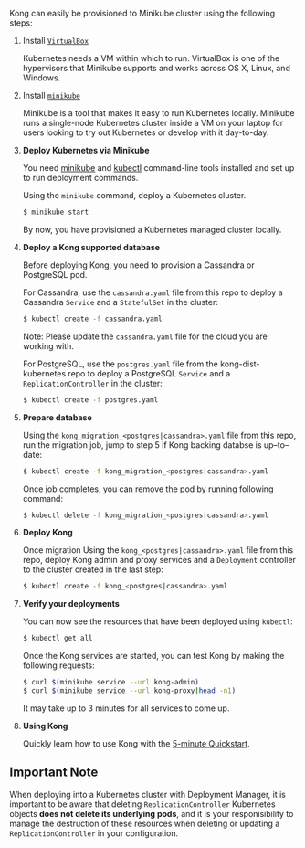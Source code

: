 Kong can easily be provisioned to Minikube cluster using the following steps:

1. Install [`VirtualBox`](https://www.virtualbox.org/wiki/Downloads)

   Kubernetes needs a VM within which to run. VirtualBox is one of the hypervisors that Minikube supports and works across OS X, Linux, and Windows.

1. Install [`minikube`](https://github.com/kubernetes/minikube)

    Minikube is a tool that makes it easy to run Kubernetes locally. Minikube runs a single-node Kubernetes cluster inside a VM on your laptop for users looking to try out Kubernetes or develop with it day-to-day.

1.  **Deploy Kubernetes via Minikube**

    You need [minikube](https://kubernetes.io/docs/tasks/tools/install-minikube/) and
    [kubectl](https://kubernetes.io/docs/tasks/tools/install-kubectl/)
    command-line tools installed and set up to run deployment commands.

    Using the `minikube` command, deploy a Kubernetes cluster.

    ```bash
    $ minikube start
    ```

    By now, you have provisioned a Kubernetes managed cluster locally.

2. **Deploy a Kong supported database**

    Before deploying Kong, you need to provision a Cassandra or PostgreSQL pod.

    For Cassandra, use the `cassandra.yaml` file from this repo to deploy a
    Cassandra `Service` and a `StatefulSet` in the cluster:

    ```bash
    $ kubectl create -f cassandra.yaml
    ```
    Note: Please update the `cassandra.yaml` file for the cloud you are working
    with.

    For PostgreSQL, use the `postgres.yaml` file from the kong-dist-kubernetes
    repo to deploy a PostgreSQL `Service` and a `ReplicationController` in the
    cluster:

    ```bash
    $ kubectl create -f postgres.yaml
    ```

3. **Prepare database**

    Using the `kong_migration_<postgres|cassandra>.yaml` file from this repo,
    run the migration job, jump to step 5 if Kong backing databse is up–to–date:

    ```bash
    $ kubectl create -f kong_migration_<postgres|cassandra>.yaml
    ```
    Once job completes, you can remove the pod by running following command:

    ```bash
    $ kubectl delete -f kong_migration_<postgres|cassandra>.yaml
    ```

4. **Deploy Kong**

    Once migration Using the `kong_<postgres|cassandra>.yaml` file from this
    repo, deploy Kong admin and proxy services and a `Deployment` controller to
    the cluster created in the last step:

    ```bash
    $ kubectl create -f kong_<postgres|cassandra>.yaml
    ```

5. **Verify your deployments**

    You can now see the resources that have been deployed using `kubectl`:

    ```bash
    $ kubectl get all
    ```

    Once the Kong services are started, you can test Kong by making the
    following requests:

    ```bash
    $ curl $(minikube service --url kong-admin)
    $ curl $(minikube service --url kong-proxy|head -n1)
    ```

    It may take up to 3 minutes for all services to come up.

6. **Using Kong**

    Quickly learn how to use Kong with the
    [5-minute Quickstart](https://getkong.org/docs/latest/getting-started/quickstart/).

## Important Note

When deploying into a Kubernetes cluster with Deployment Manager, it is
important to be aware that deleting `ReplicationController` Kubernetes objects
**does not delete its underlying pods**, and it is your responisibility to
manage the destruction of these resources when deleting or updating a
`ReplicationController` in your configuration.


